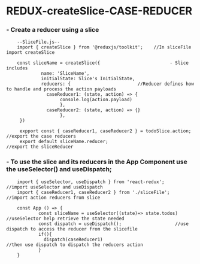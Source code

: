 # REDUX-createSlice-CASE-REDUCER

### - Create a reducer using a slice

        --SliceFile.js--
        import { createSlice } from '@reduxjs/toolkit';    //In sliceFile import createSlice

        const sliceName = createSlice({                          - Slice includes
                 name: 'SliceName', 
                 initialState: Slice's InitialState,
                 reducers: {                         //Reducer defines how to handle and process the action payloads
                   caseReducer1: (state, action) => {
                        console.log(action.payload)
                        },
                   caseReducer2: (state, action) => {}
                        },
         })

         expport const { caseReducer1, caseReducer2 } = todoSlice.action;  //export the case reducers
         export default sliceName.reducer;                                 //export the sliceReducer


### - To use the slice and its reducers in the App Component use the useSelector() and useDispatch;

        import { useSelector, useDispatch } from 'react-redux';           //import useSelector and useDispatch
        import { caseReducer1, caseReducer2 } from './sliceFile';         //import action reducers from slice
     
        const App () => {
                const sliceName = useSelector((state)=> state.todos)     //useSelector help retrieve the state needed
                const dispatch = useDispatch();                    //use dispatch to access the reducer from the slicefile
                if(){
                  dispatch(caseReducer1)                                 //then use dispatch to dispatch the reducers action
                }
        }
  
  
